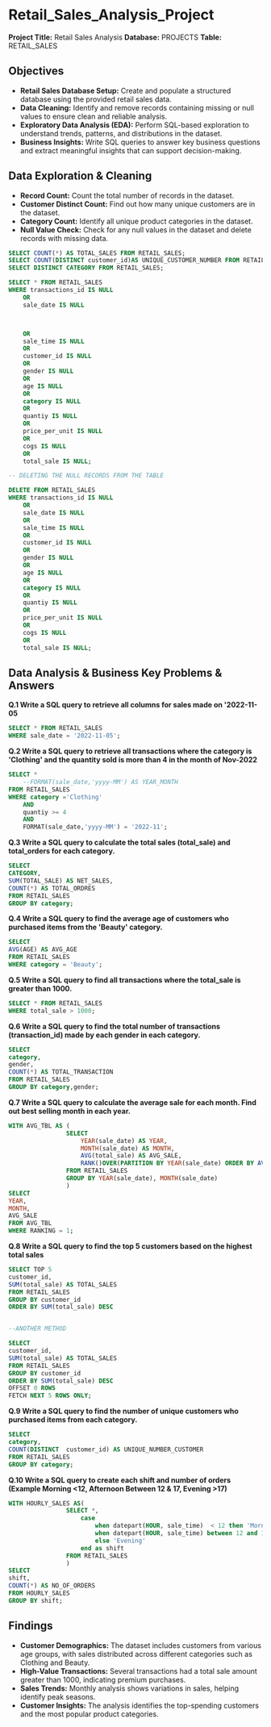 # Retail_Sales_Analysis_Project
**Project Title:** Retail Sales Analysis
**Database:** PROJECTS
**Table:** RETAIL_SALES

## Objectives

* **Retail Sales Database Setup:** Create and populate a structured database using the provided retail sales data.
* **Data Cleaning:** Identify and remove records containing missing or null values to ensure clean and reliable analysis.
* **Exploratory Data Analysis (EDA):** Perform SQL-based exploration to understand trends, patterns, and distributions in the dataset.
* **Business Insights:** Write SQL queries to answer key business questions and extract meaningful insights that can support decision-making.

##  Data Exploration & Cleaning
* **Record Count:** Count the total number of records in the dataset.
* **Customer Distinct Count:** Find out how many unique customers are in the dataset.
* **Category Count:** Identify all unique product categories in the dataset.
* **Null Value Check:** Check for any null values in the dataset and delete records with missing data.

```sql
SELECT COUNT(*) AS TOTAL_SALES FROM RETAIL_SALES;
SELECT COUNT(DISTINCT customer_id)AS UNIQUE_CUSTOMER_NUMBER FROM RETAIL_SALES;
SELECT DISTINCT CATEGORY FROM RETAIL_SALES;

SELECT * FROM RETAIL_SALES
WHERE transactions_id IS NULL
	OR
	sale_date IS NULL



	OR
	sale_time IS NULL
	OR
	customer_id IS NULL
	OR
	gender IS NULL
	OR
	age IS NULL	
	OR
	category IS NULL
	OR
	quantiy	IS NULL
	OR
	price_per_unit IS NULL
	OR
	cogs IS NULL
	OR
	total_sale IS NULL;

-- DELETING THE NULL RECORDS FROM THE TABLE

DELETE FROM RETAIL_SALES
WHERE transactions_id IS NULL
	OR
	sale_date IS NULL
	OR
	sale_time IS NULL
	OR
	customer_id IS NULL
	OR
	gender IS NULL
	OR
	age IS NULL	
	OR
	category IS NULL
	OR
	quantiy	IS NULL
	OR
	price_per_unit IS NULL
	OR
	cogs IS NULL
	OR
	total_sale IS NULL;
```
## Data Analysis & Business Key Problems & Answers

**Q.1 Write a SQL query to retrieve all columns for sales made on '2022-11-05**

```sql
SELECT * FROM RETAIL_SALES
WHERE sale_date = '2022-11-05';
```

**Q.2 Write a SQL query to retrieve all transactions where the category is 'Clothing' and the quantity sold is more than 4 in the month of Nov-2022**

```sql
SELECT *
	--FORMAT(sale_date,'yyyy-MM') AS YEAR_MONTH
FROM RETAIL_SALES
WHERE category ='Clothing'
	AND
	quantiy >= 4
	AND
	FORMAT(sale_date,'yyyy-MM') = '2022-11';
```

**Q.3 Write a SQL query to calculate the total sales (total_sale) and total_orders for each category.**

```sql
SELECT 
CATEGORY,
SUM(TOTAL_SALE) AS NET_SALES,
COUNT(*) AS TOTAL_ORDRES
FROM RETAIL_SALES
GROUP BY category;
```
**Q.4 Write a SQL query to find the average age of customers who purchased items from the 'Beauty' category.**

```sql
SELECT 
AVG(AGE) AS AVG_AGE
FROM RETAIL_SALES
WHERE category = 'Beauty';
```
**Q.5 Write a SQL query to find all transactions where the total_sale is greater than 1000.**

```sql
SELECT * FROM RETAIL_SALES
WHERE total_sale > 1000;
```
**Q.6 Write a SQL query to find the total number of transactions (transaction_id) made by each gender in each category.**

```sql
SELECT 
category,
gender,
COUNT(*) AS TOTAL_TRANSACTION
FROM RETAIL_SALES
GROUP BY category,gender;
```
**Q.7 Write a SQL query to calculate the average sale for each month. Find out best selling month in each year.**

```sql
WITH AVG_TBL AS ( 
				SELECT 
					YEAR(sale_date) AS YEAR,
					MONTH(sale_date) AS MONTH,
					AVG(total_sale) AS AVG_SALE,
					RANK()OVER(PARTITION BY YEAR(sale_date) ORDER BY AVG(total_sale) DESC) AS RANKING
				FROM RETAIL_SALES
				GROUP BY YEAR(sale_date), MONTH(sale_date) 
				)
SELECT
YEAR,
MONTH,
AVG_SALE
FROM AVG_TBL
WHERE RANKING = 1;
```
**Q.8 Write a SQL query to find the top 5 customers based on the highest total sales** 

```sql
SELECT TOP 5
customer_id,
SUM(total_sale) AS TOTAL_SALES
FROM RETAIL_SALES
GROUP BY customer_id
ORDER BY SUM(total_sale) DESC


--ANOTHER METHOD

SELECT 
customer_id,
SUM(total_sale) AS TOTAL_SALES
FROM RETAIL_SALES
GROUP BY customer_id
ORDER BY SUM(total_sale) DESC
OFFSET 0 ROWS
FETCH NEXT 5 ROWS ONLY;
```

**Q.9 Write a SQL query to find the number of unique customers who purchased items from each category.**

```sql
SELECT 
category,
COUNT(DISTINCT  customer_id) AS UNIQUE_NUMBER_CUSTOMER
FROM RETAIL_SALES
GROUP BY category;
```

**Q.10 Write a SQL query to create each shift and number of orders (Example Morning <12, Afternoon Between 12 & 17, Evening >17)**

```sql
WITH HOURLY_SALES AS(
				SELECT *,
					case
						when datepart(HOUR, sale_time)  < 12 then 'Morning'
						when datepart(HOUR, sale_time) between 12 and 17 then 'Afternoon'
						else 'Evening'
					end as shift
				FROM RETAIL_SALES
				)
SELECT
shift,
COUNT(*) AS NO_OF_ORDERS
FROM HOURLY_SALES
GROUP BY shift;
```



## Findings

- **Customer Demographics:** The dataset includes customers from various age groups, with sales distributed across different categories such as Clothing and Beauty.
- **High-Value Transactions:** Several transactions had a total sale amount greater than 1000, indicating premium purchases.
- **Sales Trends:** Monthly analysis shows variations in sales, helping identify peak seasons.
- **Customer Insights:** The analysis identifies the top-spending customers and the most popular product categories.
